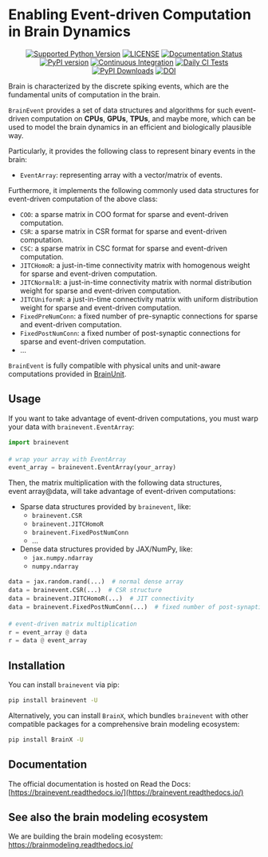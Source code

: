 # Enabling Event-driven Computation in Brain Dynamics

[//]: # (<p align="center">)

[//]: # (  	<img alt="Header image of brainevent." src="https://github.com/chaobrain/brainevent/blob/main/docs/_static/brainevent.png" width=50%>)

[//]: # (</p> )



<p align="center">
	<a href="https://pypi.org/project/brainevent/"><img alt="Supported Python Version" src="https://img.shields.io/pypi/pyversions/brainevent"></a>
	<a href="https://github.com/chaobrain/brainevent/blob/main/LICENSE"><img alt="LICENSE" src="https://img.shields.io/badge/License-Apache%202.0-blue.svg"></a>
  	<a href='https://brainevent.readthedocs.io/en/latest/?badge=latest'>
        <img src='https://readthedocs.org/projects/brainevent/badge/?version=latest' alt='Documentation Status' />
    </a>
    <a href="https://badge.fury.io/py/brainevent"><img alt="PyPI version" src="https://badge.fury.io/py/brainevent.svg"></a>
    <a href="https://github.com/chaobrain/brainevent/actions/workflows/CI.yml"><img alt="Continuous Integration" src="https://github.com/chaobrain/brainevent/actions/workflows/CI.yml/badge.svg"></a>
    <a href="https://github.com/chaobrain/brainevent/actions/workflows/CI-daily.yml"><img alt="Daily CI Tests" src="https://github.com/chaobrain/brainevent/actions/workflows/CI-daily.yml/badge.svg"></a>
    <a href="https://pepy.tech/projects/brainevent"><img src="https://static.pepy.tech/badge/brainevent" alt="PyPI Downloads"></a>
    <a href="https://doi.org/10.5281/zenodo.15324450"><img src="https://zenodo.org/badge/921610544.svg" alt="DOI"></a>
</p>


Brain is characterized by the discrete spiking events, which are the fundamental units of computation in the brain.

`BrainEvent` provides a set of data structures and algorithms for such event-driven computation on
**CPUs**, **GPUs**, **TPUs**, and maybe more, which can be used to model the brain dynamics in an
efficient and biologically plausible way.

Particularly, it provides the following class to represent binary events in the brain:

- ``EventArray``: representing array with a vector/matrix of events.

Furthermore, it implements the following commonly used data structures for event-driven computation
of the above class:

- ``COO``: a sparse matrix in COO format for sparse and event-driven computation.
- ``CSR``: a sparse matrix in CSR format for sparse and event-driven computation.
- ``CSC``: a sparse matrix in CSC format for sparse and event-driven computation.
- ``JITCHomoR``: a just-in-time connectivity matrix with homogenous weight for sparse and event-driven computation.
- ``JITCNormalR``: a just-in-time connectivity matrix with normal distribution weight for sparse and event-driven
  computation.
- ``JITCUniformR``: a just-in-time connectivity matrix with uniform distribution weight for sparse and event-driven
  computation.
- ``FixedPreNumConn``: a fixed number of pre-synaptic connections for sparse and event-driven computation.
- ``FixedPostNumConn``: a fixed number of post-synaptic connections for sparse and event-driven computation.
- ...

`BrainEvent` is fully compatible with physical units and unit-aware computations provided
in [BrainUnit](https://github.com/chaobrain/brainunit).

## Usage

If you want to take advantage of event-driven computations, you must warp your data with ``brainevent.EventArray``:

```python
import brainevent

# wrap your array with EventArray
event_array = brainevent.EventArray(your_array)
```

Then, the matrix multiplication with the following data structures, $\mathrm{event\ array} @ \mathrm{data}$,
will take advantage of event-driven computations:

- Sparse data structures provided by ``brainevent``, like:
    - ``brainevent.CSR``
    - ``brainevent.JITCHomoR``
    - ``brainevent.FixedPostNumConn``
    - ...
- Dense data structures provided by JAX/NumPy, like:
    - ``jax.numpy.ndarray``
    - ``numpy.ndarray``


```python
data = jax.random.rand(...)  # normal dense array
data = brainevent.CSR(...)  # CSR structure
data = brainevent.JITCHomoR(...)  # JIT connectivity
data = brainevent.FixedPostNumConn(...)  # fixed number of post-synaptic connections

# event-driven matrix multiplication
r = event_array @ data
r = data @ event_array
```

## Installation

You can install ``brainevent`` via pip:

```bash
pip install brainevent -U
```

Alternatively, you can install `BrainX`, which bundles `brainevent` with other compatible packages for a comprehensive brain modeling ecosystem:

```bash
pip install BrainX -U
```


## Documentation

The official documentation is hosted on Read the Docs: [https://brainevent.readthedocs.io/](https://brainevent.readthedocs.io/)


## See also the brain modeling ecosystem

We are building the brain modeling ecosystem: https://brainmodeling.readthedocs.io/

